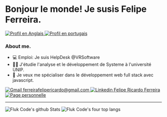 # Bonjour le monde! Je susis Felipe Ferreira.
<a href="https://github.com/fluk-code/Fluk-Code-Pt-Br/">
  <img alt="Profil en Anglais" target="_blank" src="https://img.shields.io/badge/English-red" >
</a>
<a href="https://github.com/fluk-code/Fluk-Code-Fr/">
  <img alt="Profil en portugais" target="_blank" src="https://img.shields.io/badge/Português-green" >
</a>

### About me.
- 💻 Emploi: Je suis HelpDesk @VRSoftware
- 👨‍🎓 J'étudie l'analyse et le développement de Systeme à l'université UNIP.
- 📖 Je veux me spécialiser dans le développement web full stack avec javascript.

<a href="mailto:ferreirafelipericardo@gmail.com">
  <img alt="Gmail ferreirafelipericardo@gmail.com" target="_blank" src="https://img.shields.io/badge/-Gmail-060606?style=for-the-badge&labelColor=0D0D0D&logo=Gmail&color=red&logoColor=white" >
</a> 
<a href="https://www.linkedin.com/in/ferreirafelipericardo">
  <img alt="Linkedin Felipe Ricardo Ferreira" target="_blank" src="https://img.shields.io/badge/-LinkedIn-060606?style=for-the-badge&labelColor=0D0D0D&logo=Linkedin&color=blue&logoColor=white" >
</a> 
<a href="https://fluk-code.github.io/">
  <img alt="Page personnelle" target="_blank" src="https://img.shields.io/badge/-Git Page-060606?style=for-the-badge&labelColor=0D0D0D&logo=Github&color=blueviolet&logoColor=white" >
</a> 

----------------------------------

<img alt="Fluk Code's github Stats"  target="_blank" src="https://github-readme-stats.vercel.app/api?username=fluk-code&show_icons=true&line_height=28&theme=great-gatsby" > <img alt="Fluk Code's four top langs" target="_blank" src="https://github-readme-stats.vercel.app/api/top-langs/?username=fluk-code&layout=demo&langs_count=4&hide_title=true&theme=great-gatsby" >
